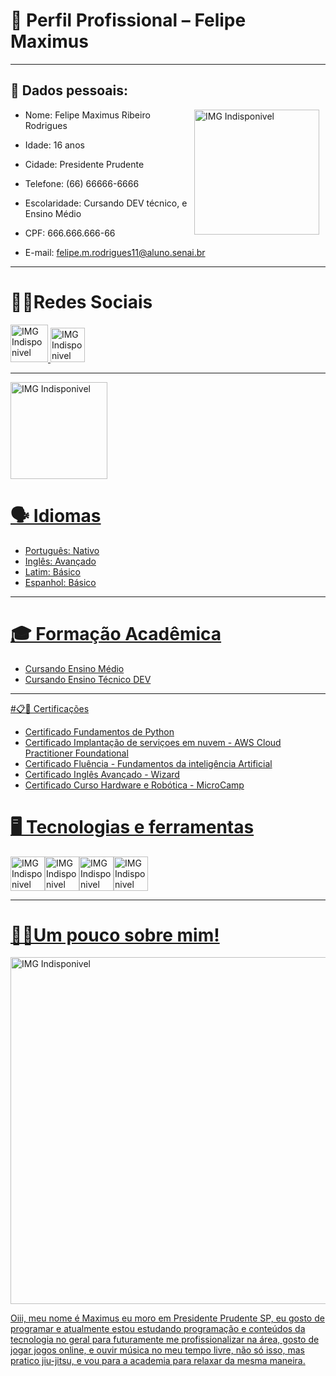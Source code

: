 
# 📄 Perfil Profissional – Felipe Maximus
***

##  👤 Dados pessoais:

<img src="https://i.pinimg.com/originals/10/7a/9f/107a9fbe66c8680fc8f0daf11b032225.gif" alt="IMG Indisponivel" width="200" style="float: right; margin-right: 10px">

* Nome: Felipe Maximus Ribeiro Rodrigues

* Idade: 16 anos

* Cidade: Presidente Prudente

* Telefone: (66) 66666-6666

* Escolaridade: Cursando DEV técnico, e Ensino Médio

* CPF: 666.666.666-66

* E-mail: felipe.m.rodrigues11@aluno.senai.br

***

# 👾📱Redes Sociais

<a href="https://www.instagram.com/maximuskkkj/">
<img src="https://static.vecteezy.com/system/resources/thumbnails/018/930/415/small/instagram-logo-instagram-icon-transparent-free-png.png" alt="IMG Indisponivel" width="60"/>
<a href="https://github.com/LipePr4yx">
<img src="https://github.githubassets.com/assets/apple-touch-icon-180x180-a80b8e11abe2.png" alt="IMG Indisponivel" width="55"/>

***

<img src="https://media.tenor.com/_10HmeCFIYwAAAAM/gengar.gif" alt="IMG Indisponivel" width="155"/>


# 🗣 Idiomas

* Português: Nativo
* Inglês: Avançado
* Latim: Básico
* Espanhol: Básico

***

# 🎓 Formação Acadêmica

* Cursando Ensino Médio
* Cursando Ensino Técnico DEV

***


#📋📎 Certificações

* Certificado Fundamentos de Python
* Certificado Implantação de serviçoes em nuvem - AWS Cloud Practitioner Foundational
* Certificado Fluência - Fundamentos da inteligência Artificial
* Certificado Inglês Avançado - Wizard
* Certificado Curso Hardware e Robótica - MicroCamp

# 🖥 Tecnologias e ferramentas

<img src="https://upload.wikimedia.org/wikipedia/commons/6/6a/JavaScript-logo.png" alt= "IMG Indisponivel" width="55"/><img src="https://upload.wikimedia.org/wikipedia/commons/thumb/1/18/ISO_C%2B%2B_Logo.svg/1822px-ISO_C%2B%2B_Logo.svg.png" alt="IMG Indisponivel" width="55"/><img src="https://upload.wikimedia.org/wikipedia/commons/thumb/0/0a/Python.svg/1200px-Python.svg.png" alt="IMG Indisponivel" width="55"><img src="https://cdn-icons-png.flaticon.com/512/5968/5968267.png" alt="IMG Indisponivel" width="55"/>

***

# 👾🎃Um pouco sobre mim!
<img src="https://i.kym-cdn.com/photos/images/newsfeed/002/551/084/8af.jpg" alt="IMG Indisponivel" width="555"/>

Oiii, meu nome é Maximus eu moro em Presidente Prudente SP, eu gosto de programar e atualmente estou estudando programação e conteúdos da tecnologia no geral para futuramente me profissionalizar na área, gosto de jogar jogos online, e ouvir música no meu tempo livre, não só isso, mas pratico jiu-jitsu, e vou para a academia para relaxar da mesma maneira.
